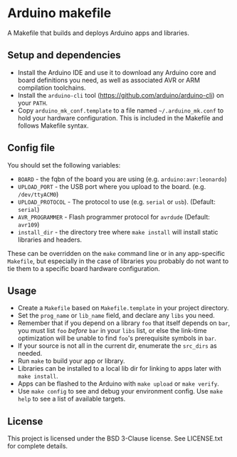 
Arduino makefile
=====================

A Makefile that builds and deploys Arduino apps and libraries.


Setup and dependencies
----------------------

* Install the Arduino IDE and use it to download any Arduino core and board definitions you need, as
  well as associated AVR or ARM compilation toolchains.
* Install the `arduino-cli` tool (https://github.com/arduino/arduino-cli) on your `PATH`.
* Copy `arduino_mk_conf.template` to a file named `~/.arduino_mk.conf` to hold your hardware
  configuration. This is included in the Makefile and follows Makefile syntax. 

Config file
-----------
You should set the following variables:

* `BOARD` - the fqbn of the board you are using (e.g. `arduino:avr:leonardo`)
* `UPLOAD_PORT` - the USB port where you upload to the board. (e.g. `/dev/ttyACM0`)
* `UPLOAD_PROTOCOL` - The protocol to use (e.g. `serial` or `usb`). (Default: `serial`)
* `AVR_PROGRAMMER` - Flash programmer protocol for `avrdude` (Default: `avr109`)
* `install_dir` - the directory tree where `make install` will install static libraries and headers.

These can be overridden on the `make` command line or in any app-specific `Makefile`, but
especially in the case of libraries you probably do not want to tie them to a specific
board hardware configuration.

Usage
-----

* Create a `Makefile` based on `Makefile.template` in your project directory.
* Set the `prog_name` or `lib_name` field, and declare any `libs` you need.
* Remember that if you depend on a library `foo` that itself depends on `bar`, you must
  list `foo` *before* `bar` in your `libs` list, or else the link-time optimization will
  be unable to find `foo`'s prerequisite symbols in `bar`.
* If your source is not all in the current dir, enumerate the `src_dirs` as needed.
* Run `make` to build your app or library.
* Libraries can be installed to a local lib dir for linking to apps later with `make install`.
* Apps can be flashed to the Arduino with `make upload` or `make verify`.
* Use `make config` to see and debug your environment config. Use `make help` to see a list of 
  available targets.

License
-------

This project is licensed under the BSD 3-Clause license. See LICENSE.txt for complete details.
